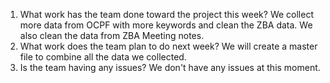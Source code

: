 1. What work has the team done toward the project this week?
We collect more data from OCPF with more keywords and clean the ZBA data.
We also clean the data from ZBA Meeting notes.
2. What work does the team plan to do next week?
We will create a master file to combine all the data we collected.
3. Is the team having any issues?
We don't have any issues at this moment.
 